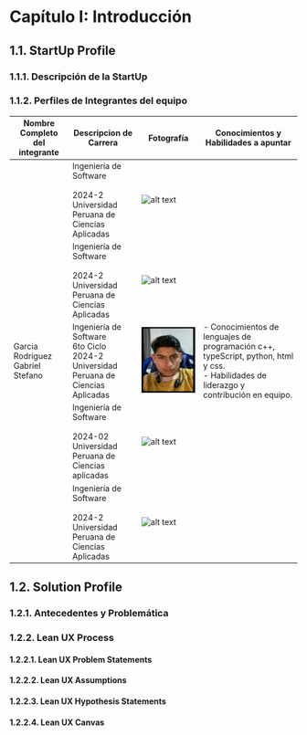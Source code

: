 # Capítulo I: Introducción

## 1.1. StartUp Profile

### 1.1.1. Descripción de la StartUp



### 1.1.2. Perfiles de Integrantes del equipo

| Nombre Completo del integrante       | Descripcion de Carrera                                                                           | Fotografía                                      | Conocimientos y Habilidades a apuntar                                                                                                                                                                                                                                               |
| ------------------------------------ | ------------------------------------------------------------------------------------------------ | ----------------------------------------------- | ----------------------------------------------------------------------------------------------------------------------------------------------------------------------------------------------------------------------------------------------------------------------------------- |
|       | Ingeniería de Software<br> <br>2024-2<br>Universidad Peruana de Ciencias Aplicadas      | ![alt text](../assets/img/) |   |
|      | Ingeniería de Software<br> <br>2024-2<br>Universidad Peruana de Ciencias Aplicadas      | ![alt text](../assets/img/)  |  |
| Garcia Rodriguez Gabriel Stefano     | Ingeniería de Software<br> 6to Ciclo<br>2024-2<br>Universidad Peruana de Ciencias Aplicadas      | ![Gabriel García](../assets/img/Gabo.png)   | - Conocimientos de lenguajes de programación c++, typeScript, python, html y css.<br>- Habilidades de liderazgo y contribución en equipo.                                                                                                                                                       |
|  | Ingeniería de Software<br>  <br> 2024-02 <br> Universidad Peruana de Ciencias aplicadas | ![alt text](../assets/imgs/)  |  |
|   | Ingeniería de Software<br> <br>2024-2<br>Universidad Peruana de Ciencias Aplicadas      | ![alt text](../assets/img/) |  |


## 1.2. Solution Profile

### 1.2.1. Antecedentes y Problemática


### 1.2.2. Lean UX Process

#### 1.2.2.1. Lean UX Problem Statements


#### 1.2.2.2. Lean UX Assumptions


#### 1.2.2.3. Lean UX Hypothesis Statements



#### 1.2.2.4. Lean UX Canvas


